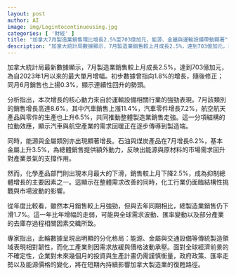 ```yaml
---
layout: post
author: AI
image: img/Logintocontinueusing.jpg
categories: [ '財經' ]
title: "加拿大7月製造業銷售環比增長2.5%至703億加元，能源、金屬與運輸設備帶動顯著"
description: "加拿大統計局數據顯示，7月製造業銷售較上月成長2.5%，達到703億加元，為自2023年1月以來的最大單月增幅；初步數據曾指向1.8%的增長，隨後修正；同月6月銷售也上揚0.3%，顯示連續性回升的勢頭。核心動力來自運輸設備相關行業，7月該類別銷售增長高達8.6%，其中汽車銷售11.4%、汽車零件7.2%、航空航天產品與零件6.5%，共同推動整體製造業銷售走強。能源與金屬類別亦出現顯著增長，石油與煤炭產品6.2%、基本金屬3.5%為總體銷售提供額外動力。化學產品部門本月下降2.5%，成為抑制增長的主要因素之一。從年度比較看，7月總銷售較去年同期仍下滑1.7%。專家指出分化格局明顯，能源、金屬與交通設備等傳統領域表現韌性，化工產業因需求放緩與價格波動承壓，全球經濟前景不確定性將影響未來幾個月的投資與生產計畫，政府政策、匯率走勢與能源價格變化將在短期內持續影響加拿大製造業的復甦路徑。"
---
```

加拿大統計局最新數據顯示，7月製造業銷售較上月成長2.5%，達到703億加元，為自2023年1月以來的最大單月增幅。初步數據曾指向1.8%的增長，隨後修正；同月6月銷售也上揚0.3%，顯示連續性回升的勢頭。

分析指出，本次增長的核心動力來自於運輸設備相關行業的強勁表現。7月該類別的銷售增長高達8.6%，其中汽車銷售上漲11.4%，汽車零件增長7.2%，航空航天產品與零件的生產也上升6.5%，共同推動整體製造業銷售走強。這一分項結構的拉動效應，顯示汽車與航空產業的需求回暖正在逐步傳導到製造端。

同時，能源與金屬類別亦出現顯著增長。石油與煤炭產品在7月增長6.2%，基本金屬上升3.5%，為總體銷售提供額外動力，反映出能源與原材料的市場需求回升對產業景氣的支撐作用。

然而，化學產品部門則出現本月最大的下滑，銷售較上月下降2.5%，成為抑制總體增長的主要因素之一。這顯示在整體需求改善的同時，化工行業仍面臨結構性挑戰與市場波動的影響。

從年度比較看，雖然本月銷售較上月強勁，但與去年同期相比，總製造業銷售仍下滑1.7%。這一年比年增幅的走弱，可能與全球需求波動、匯率變動以及部分產業的去庫存過程相關因素交織所致。

專家指出，此輪數據呈現出明顯的分化格局：能源、金屬與交通設備等傳統製造領域表現相對韌性，而化工產業則因需求放緩與價格波動承壓。面對全球經濟前景的不確定性，企業對未來幾個月的投資與生產計畫仍需謹慎衡量，政府政策、匯率走勢以及能源價格的變化，將在短期內持續影響加拿大製造業的復甦路徑。